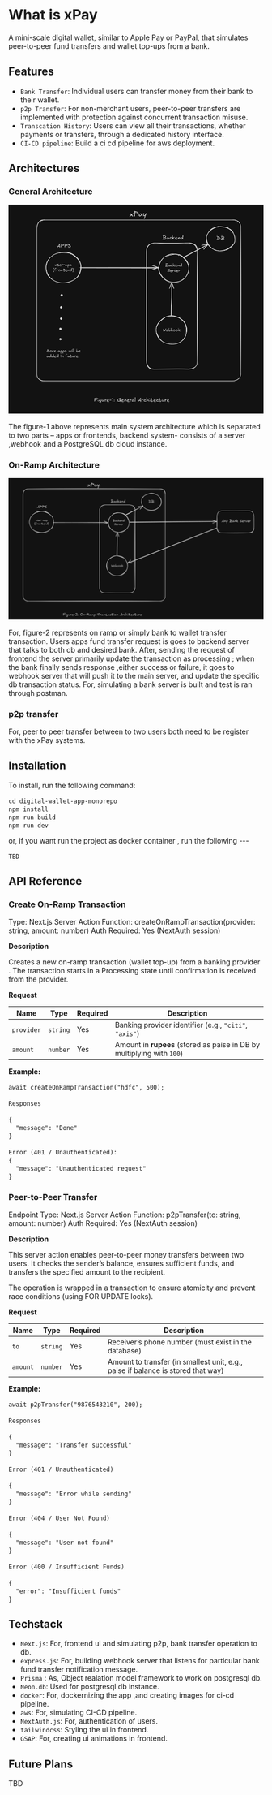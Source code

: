 # What is xPay

A mini-scale digital wallet, similar to Apple Pay or PayPal, that simulates peer-to-peer fund transfers and wallet top-ups from a bank.

## Features

- `Bank Transfer`: Individual users can transfer money from their bank to their wallet.
- `p2p Transfer`: For non-merchant users, peer-to-peer transfers are implemented with protection against concurrent transaction misuse.
- `Transcation History`: Users can view all their transactions, whether payments or transfers, through a dedicated history interface.
- `CI-CD pipeline`: Build a ci cd pipeline for aws deployment.


## Architectures 


### General Architecture
![On-Ramp](./apps/docs/images/general.png)

The figure-1 above represents main system architecture which is separated to two parts – apps or frontends, backend system- consists of a server ,webhook and a PostgreSQL db cloud instance.

### On-Ramp Architecture
![On-Ramp](./apps/docs/images/onramp.png)

For, figure-2 represents on ramp or simply bank to wallet transfer transaction. Users apps fund transfer request is goes to backend server that talks to both db and desired bank. After, sending the request of frontend the server primarily update the transaction as processing ; when the bank finally sends response ,either success or failure,  it goes to webhook server that will push it to the main server, and update the specific db transaction status. For, simulating a bank server is built and test is ran through postman.

### p2p transfer

For, peer to peer transfer between to two users both need to be register with the xPay systems.



## Installation 

To install, run the following command:

```
cd digital-wallet-app-monorepo
npm install
npm run build
npm run dev
```

or, if you want run the project as docker container , run the following ---

```
TBD
```

## API Reference

### Create On-Ramp Transaction

Type: Next.js Server Action
Function: createOnRampTransaction(provider: string, amount: number)
Auth Required: Yes (NextAuth session)

**Description**

Creates a new on-ramp transaction (wallet top-up) from a banking provider .
The transaction starts in a Processing state until confirmation is received from the provider.

**Request**

| Name       | Type     | Required | Description                                                            |
| ---------- | -------- | -------- | ---------------------------------------------------------------------- |
| `provider` | `string` | Yes    | Banking provider identifier (e.g., `"citi"`, `"axis"`)                 |
| `amount`   | `number` | Yes    | Amount in **rupees** (stored as paise in DB by multiplying with `100`) |


**Example:**

```
await createOnRampTransaction("hdfc", 500);

Responses

{
  "message": "Done"
}

Error (401 / Unauthenticated):
{
  "message": "Unauthenticated request"
}

```

### Peer-to-Peer Transfer

Endpoint Type: Next.js Server Action
Function: p2pTransfer(to: string, amount: number)
Auth Required: Yes (NextAuth session)


**Description**

This server action enables peer-to-peer money transfers between two users.
It checks the sender’s balance, ensures sufficient funds, and transfers the specified amount to the recipient.

The operation is wrapped in a transaction to ensure atomicity and prevent race conditions (using FOR UPDATE locks).

**Request**

| Name     | Type     | Required | Description                                                                      |
| -------- | -------- | -------- | -------------------------------------------------------------------------------- |
| `to`     | `string` |  Yes    | Receiver’s phone number (must exist in the database)                             |
| `amount` | `number` |  Yes    | Amount to transfer (in smallest unit, e.g., paise if balance is stored that way) |

**Example:**

```
await p2pTransfer("9876543210", 200);

Responses

{
  "message": "Transfer successful"
}

Error (401 / Unauthenticated)

{
  "message": "Error while sending"
}

Error (404 / User Not Found)

{
  "message": "User not found"
}

Error (400 / Insufficient Funds)

{
  "error": "Insufficient funds"
}

```

## Techstack

- `Next.js`: For, frontend ui and simulating p2p, bank transfer operation to db.
- `express.js`: For, building webhook server that listens for particular bank fund transfer notification message.
- `Prisma` : As, Object realation model framework to work on postgresql db.
- `Neon.db`: Used for postgresql db instance.
- `docker`: For, dockernizing the app ,and creating images for ci-cd pipeline.
- `aws`: For, simulating CI-CD pipeline.
- `NextAuth.js`: For, authentication of users.
- `tailwindcss`: Styling the ui in frontend.
- `GSAP`: For, creating ui animations in frontend.


## Future Plans

TBD

